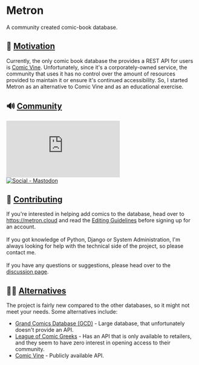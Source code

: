 # Metron

A community created comic-book database.


## 🤔 <a href="motivation">Motivation</a>
Currently, the only comic book database the provides a REST API for users is <a href="https://comicvine.gamespot.com/">Comic Vine</a>. Unfortunately, since it's a corporately-owned service, the community that uses it has no control over the amount of resources provided to maintain it or ensure it's continued accessibility. So, I started Metron as an alternative to Comic Vine and as an educational exercise.

## 🔊 <a href="community">Community</a>

[![Social - Matrix](https://img.shields.io/matrix/metron-general:matrix.org?label=Metron%20General&logo=matrix&style=for-the-badge)](https://matrix.to/#/#metron-general:matrix.org)\
[![Social - Mastodon](https://img.shields.io/badge/%40Metron-teal?label=Mastodon.Social&logo=mastodon&style=for-the-badge)](https://mastodon.social/@metron)

## 🤝 <a href="contributing">Contributing</a>
 
If you're interested in helping add comics to the database, head over to <https://metron.cloud> and read the [Editing Guidelines](https://metron.cloud/pages/guidelines/editing/) before signing up for an account.<br><br>
If you got knowledge of Python, Django or System Administration, I'm always looking for help with the technical side of the project, so please contact me.<br><br>
If you have any questions or suggestions, please head over to the [discussion page](https://github.com/Metron-Project/metron/discussions).

## 👍🏻 <a href="alternative">Alternatives</a>
The project is fairly new compared to the other databases, so it might not meet your needs. Some alternatives include:

* [Grand Comics Database (GCD)](https://www.comics.org/) - Large database, that unfortunately doesn't provide an API.
* [League of Comic Greeks](https://leagueofcomicgeeks.com/) - Has an API that is only available to retailers, and they seem to have zero interest in opening access to their community.
* [Comic Vine](https://comicvine.gamespot.com/) - Publicly available API.
